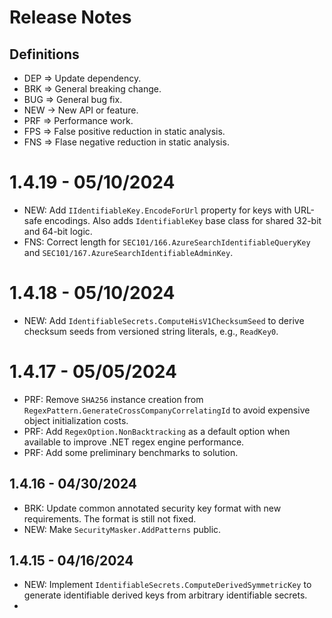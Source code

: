 # Release Notes

## Definitions

- DEP => Update dependency.
- BRK => General breaking change.
- BUG => General bug fix.
- NEW -> New API or feature.
- PRF => Performance work.
- FPS => False positive reduction in static analysis.
- FNS => Flase negative reduction in static analysis.

# 1.4.19 - 05/10/2024
- NEW: Add `IIdentifiableKey.EncodeForUrl` property for keys with URL-safe encodings. Also adds `IdentifiableKey` base class for shared 32-bit and 64-bit logic.
- FNS: Correct length for `SEC101/166.AzureSearchIdentifiableQueryKey` and `SEC101/167.AzureSearchIdentifiableAdminKey`.

# 1.4.18 - 05/10/2024
- NEW: Add `IdentifiableSecrets.ComputeHisV1ChecksumSeed` to derive checksum seeds from versioned string literals, e.g., `ReadKey0`.

# 1.4.17 - 05/05/2024
- PRF: Remove `SHA256` instance creation from `RegexPattern.GenerateCrossCompanyCorrelatingId` to avoid expensive object initialization costs.
- PRF: Add `RegexOption.NonBacktracking` as a default option when available to improve .NET regex engine performance.
- PRF: Add some preliminary benchmarks to solution.

## 1.4.16 - 04/30/2024
- BRK: Update common annotated security key format with new requirements. The format is still not fixed.
- NEW: Make `SecurityMasker.AddPatterns` public.

## 1.4.15 - 04/16/2024
- NEW: Implement `IdentifiableSecrets.ComputeDerivedSymmetricKey` to generate identifiable derived keys from arbitrary identifiable secrets.
- 